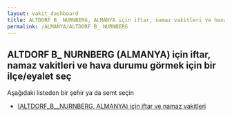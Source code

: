 ```yaml
---
layout: vakit_dashboard
title: ALTDORF B_ NURNBERG, ALMANYA için iftar, namaz vakitleri ve hava durumu - ilçe/eyalet seç
permalink: /ALMANYA/ALTDORF B_ NURNBERG
---
```


## ALTDORF B_ NURNBERG (ALMANYA) için iftar, namaz vakitleri ve hava durumu  görmek için bir ilçe/eyalet seç

Aşağıdaki listeden bir şehir ya da semt seçin

* [ (ALTDORF_B__NURNBERG, ALMANYA) için iftar ve namaz vakitleri](/ALMANYA/ALTDORF_B__NURNBERG/)

<script type="text/javascript">
  var GLOBAL_COUNTRY = 'ALMANYA';
  var GLOBAL_CITY = 'ALTDORF B_ NURNBERG';
  var GLOBAL_STATE = 'ALTDORF B_ NURNBERG';
</script>
